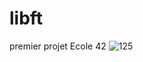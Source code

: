 # libft
premier projet Ecole 42
![125](https://user-images.githubusercontent.com/124174795/223960112-776b067a-34ea-4b3c-b6e7-5ee2a9aa52e0.png)

